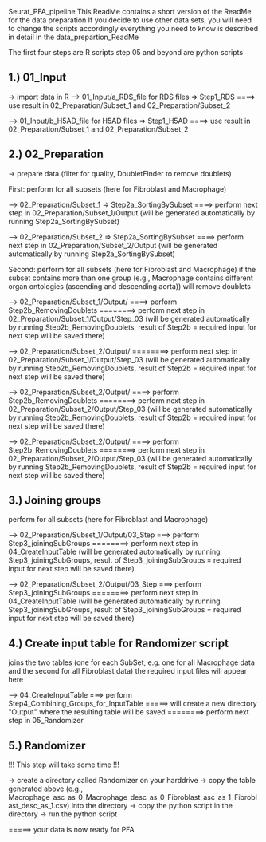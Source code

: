 Seurat_PFA_pipeline
This ReadMe contains a short version of the ReadMe for the data preparation
If you decide to use other data sets, you will need to change the scripts accordingly
everything you need to know is described in detail in the data_prepartion_ReadMe

The first four steps are R scripts
step 05 and beyond are python scripts


## 1.) 01_Input 
-> import data in R 
--> 01_Input/a_RDS_file for RDS files => Step1_RDS 
====> use result in 02_Preparation/Subset_1 and 02_Preparation/Subset_2

--> 01_Input/b_H5AD_file for H5AD files => Step1_H5AD 
====> use result in 02_Preparation/Subset_1 and 02_Preparation/Subset_2

## 2.) 02_Preparation
-> prepare data (filter for quality, DoubletFinder to remove doublets)

First:
perform for all subsets (here for Fibroblast and Macrophage)

--> 02_Preparation/Subset_1 => Step2a_SortingBySubset 
====> perform next step in 02_Preparation/Subset_1/Output (will be generated automatically by running Step2a_SortingBySubset)

--> 02_Preparation/Subset_2 => Step2a_SortingBySubset
====> perform next step in 02_Preparation/Subset_2/Output (will be generated automatically by running Step2a_SortingBySubset)

Second:
perform for all subsets (here for Fibroblast and Macrophage)
if the subset contains more than one group (e.g., Macrophage contains different organ ontologies (ascending and descending aorta)) 
will remove doublets 

--> 02_Preparation/Subset_1/Output/<firstSubset e.g. Macrophage_ascending aorta>
====> perform Step2b_RemovingDoublets 
========> perform next step in 02_Preparation/Subset_1/Output/Step_03 (will be generated automatically by running Step2b_RemovingDoublets,
                                          result of Step2b = required input for next step will be saved there)

--> 02_Preparation/Subset_2/Output/<secondSubset e.g. Macrophage_descending aorta>
========> perform next step in 02_Preparation/Subset_1/Output/Step_03 (will be generated automatically by running Step2b_RemovingDoublets,
                                          result of Step2b = required input for next step will be saved there)



--> 02_Preparation/Subset_2/Output/<firstSubset e.g. Fibroblast_ascending aorta>
====> perform Step2b_RemovingDoublets 
========> perform next step in 02_Preparation/Subset_2/Output/Step_03 (will be generated automatically by running Step2b_RemovingDoublets,
                                                                       result of Step2b = required input for next step will be saved there)

--> 02_Preparation/Subset_2/Output/<secondSubset e.g. Fibroblast_descending aorta>
====> perform Step2b_RemovingDoublets 
========> perform next step in 02_Preparation/Subset_2/Output/Step_03 (will be generated automatically by running Step2b_RemovingDoublets,
                                                                       result of Step2b = required input for next step will be saved there)

## 3.) Joining groups
perform for all subsets (here for Fibroblast and Macrophage)

--> 02_Preparation/Subset_1/Output/03_Step
===> perform Step3_joiningSubGroups
========> perform next step in 04_CreateInputTable (will be generated automatically by running Step3_joiningSubGroups,
                                                    result of Step3_joiningSubGroups = required input for next step will be saved there)

--> 02_Preparation/Subset_2/Output/03_Step
===> perform Step3_joiningSubGroups
========> perform next step in 04_CreateInputTable (will be generated automatically by running Step3_joiningSubGroups,
                                                    result of Step3_joiningSubGroups = required input for next step will be saved there)

## 4.) Create input table for Randomizer script
joins the two tables (one for each SubSet, e.g. one for all Macrophage data and the second for all Fibroblast data)
the required input files will appear here

--> 04_CreateInputTable
===> perform Step4_Combining_Groups_for_InputTable
=====>  will create a new directory "Output" where the resulting table will be saved
========> perform next step in 05_Randomizer 

## 5.) Randomizer  
!!! This step will take some time !!!

-> create a directory called Randomizer on your harddrive
-> copy the table generated above (e.g., Macrophage_asc_as_0_Macrophage_desc_as_0_Fibroblast_asc_as_1_Fibroblast_desc_as_1.csv)
	into the directory
-> copy the python script in the directory
-> run the python script

=====> your data is now ready for PFA

